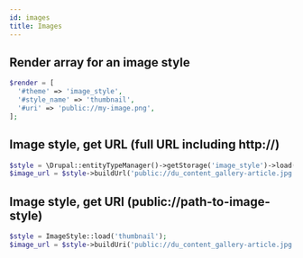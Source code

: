 ```yaml
---
id: images
title: Images
---
```


## Render array for an image style
``` php
$render = [
  '#theme' => 'image_style',
  '#style_name' => 'thumbnail',
  '#uri' => 'public://my-image.png',
];
```

## Image style, get URL (full URL including http://)
``` php
$style = \Drupal::entityTypeManager()->getStorage('image_style')->load('thumbnail');
$image_url = $style->buildUrl('public://du_content_gallery-article.jpg');
```

## Image style, get URI (public://path-to-image-style)
``` php
$style = ImageStyle::load('thumbnail');
$image_url = $style->buildUri('public://du_content_gallery-article.jpg');
```